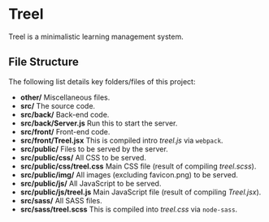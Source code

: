 Treel
===

Treel is a minimalistic learning management system.



## File Structure

The following list details key folders/files of this project:

- **other/** Miscellaneous files.
- **src/** The source code.
- **src/back/** Back-end code.
- **src/back/Server.js** Run this to start the server.
- **src/front/** Front-end code.
- **src/front/Treel.jsx** This is compiled intro _treel.js_ via `webpack`.
- **src/public/** Files to be served by the server.
- **src/public/css/** All CSS to be served.
- **src/public/css/treel.css** Main CSS file (result of compiling _treel.scss_).
- **src/public/img/** All images (excluding favicon.png) to be served.
- **src/public/js/** All JavaScript to be served.
- **src/public/js/treel.js** Main JavaScript file (result of compiling _Treel.jsx_).
- **src/sass/** All SASS files.
- **src/sass/treel.scss** This is compiled into _treel.css_ via `node-sass`.
